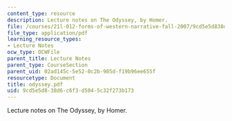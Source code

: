 ```yaml
---
content_type: resource
description: Lecture notes on The Odyssey, by Homer.
file: /courses/21l-012-forms-of-western-narrative-fall-2007/9cd5e5d838d6c6f3d5045c32f273b173_odyssey.pdf
file_type: application/pdf
learning_resource_types:
- Lecture Notes
ocw_type: OCWFile
parent_title: Lecture Notes
parent_type: CourseSection
parent_uid: 02ad145c-5e52-0c2b-985d-f19b96ee655f
resourcetype: Document
title: odyssey.pdf
uid: 9cd5e5d8-38d6-c6f3-d504-5c32f273b173
---
```

Lecture notes on The Odyssey, by Homer.

